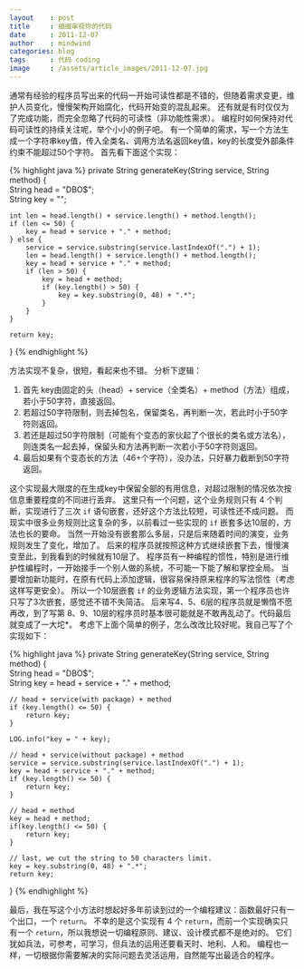 ```yaml
---
layout    : post
title     : 细细审视你的代码
date      : 2011-12-07
author    : mindwind
categories: blog
tags      : 代码 coding
image     : /assets/article_images/2011-12-07.jpg
---
```



通常有经验的程序员写出来的代码一开始可读性都是不错的，但随着需求变更，维护人员变化，慢慢架构开始腐化，代码开始变的混乱起来。
还有就是有时仅仅为了完成功能，而完全忽略了代码的可读性（非功能性需求）。
编程时如何保持对代码可读性的持续关注呢，举个小小的例子吧。
有一个简单的需求，写一个方法生成一个字符串key值，传入全类名、调用方法名返回key值，key的长度受外部条件约束不能超过50个字符。
首先看下面这个实现：


{% highlight java %}
private String generateKey(String service, String method) {  
    String head = "DBO$";  
    String key = "";  

    int len = head.length() + service.length() + method.length();  
    if (len <= 50) {  
        key = head + service + "." + method;  
    } else {  
        service = service.substring(service.lastIndexOf(".") + 1);  
        len = head.length() + service.length() + method.length();  
        key = head + service + "." + method;  
        if (len > 50) {  
            key = head + method;  
            if (key.length() > 50) {  
                key = key.substring(0, 48) + ".*";  
            }  
        }  
    }  

    return key;  
}
{% endhighlight %}


方法实现不复杂，很短，看起来也不错。
分析下逻辑：

  1. 首先 key由固定的头（head）+ service（全类名）+ method（方法）组成，若小于50字符，直接返回。
  2. 若超过50字符限制，则去掉包名，保留类名，再判断一次，若此时小于50字符则返回。
  3. 若还是超过50字符限制（可能有个变态的家伙起了个很长的类名或方法名），则连类名一起去掉，保留头和方法再判断一次若小于50字符则返回。
  4. 最后如果有个变态长的方法（46+个字符），没办法，只好暴力截断到50字符返回。

这个实现最大限度的在生成key中保留全部的有用信息，对超过限制的情况依次按信息重要程度的不同进行丢弃。
这里只有一个问题，这个业务规则只有 4 个判断，实现进行了三次 `if` 语句嵌套，还好这个方法比较短，可读性还不成问题。
而现实中很多业务规则比这复杂的多，以前看过一些实现的 `if` 嵌套多达10层的，方法也长的要命。
当然一开始没有嵌套那么多层，只是后来随着时间的演变，业务规则发生了变化，增加了。
后来的程序员就按照这种方式继续嵌套下去，慢慢演变至此，到我看到的时候就有10层了。
程序员有一种编程的惯性，特别是进行维护性编程时，一开始接手一个别人做的系统，不可能一下能了解和掌控全局。
当要增加新功能时，在原有代码上添加逻辑，很容易保持原来程序的写法惯性（考虑这样写更安全）。
所以一个10层嵌套 `if` 的业务逻辑方法实现，第一个程序员也许只写了3次嵌套，感觉还不错不失简洁。
后来写4、5、6层的程序员就是懒惰不愿再改，到了写第 8、9、10层的程序员时基本很可能就是不敢再乱动了。代码最后就变成了一大坨*。
考虑下上面个简单的例子，怎么改改比较好呢。我自己写了个实现如下：


{% highlight java %}
private String generateKey(String service, String method) {  
    String head = "DBO$";  
    String key = head + service + "." + method;  

    // head + service(with package) + method  
    if (key.length() <= 50) {  
        return key;  
    }  

    LOG.info("key = " + key);  

    // head + service(without package) + method  
    service = service.substring(service.lastIndexOf(".") + 1);  
    key = head + service + "." + method;  
    if (key.length() <= 50) {  
        return key;  
    }  

    // head + method  
    key = head + method;  
    if(key.length() <= 50) {  
        return key;  
    }  

    // last, we cut the string to 50 characters limit.  
    key = key.substring(0, 48) + ".*";  
    return key;  
}
{% endhighlight %}


最后，我在写这个小方法时想起好多年前读到过的一个编程建议：函数最好只有一个出口，一个 `return`。
不幸的是这个实现有 4 个 `return`，而前一个实现确实只有一个 `return`，所以我想说一切编程原则、建议、设计模式都不是绝对的。
它们犹如兵法，可参考，可学习，但兵法的运用还要看天时、地利、人和。
编程也一样，一切根据你需要解决的实际问题去灵活运用，自然能写出最适合的程序。
